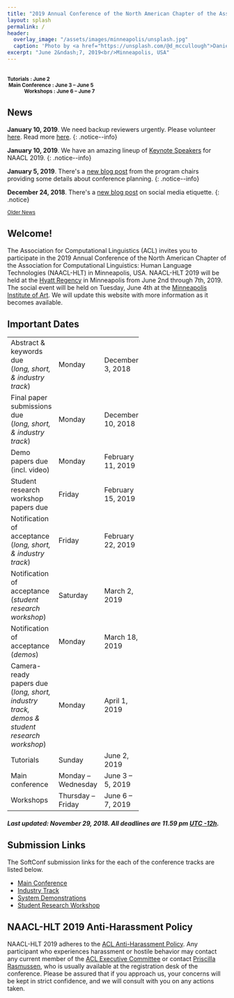 ```yaml
---
title: "2019 Annual Conference of the North American Chapter of the Association for Computational Linguistics"
layout: splash
permalink: /
header:
  overlay_image: "/assets/images/minneapolis/unsplash.jpg"
  caption: 'Photo by <a href="https://unsplash.com/@d_mccullough">Daniel McCullough</a> on <a href="http://www.unsplash.com">Unsplash</a>'
excerpt: "June 2&ndash;7, 2019<br/>Minneapolis, USA"
---
```


<div class="text-center">
    <span style="font-size: normal;"><i class="fa fa-fw fa-calendar" aria-hidden="true"></i></span><br/>
    <span style="font-weight: bold; font-size: smaller;">
    Tutorials : June 2<br/>&nbsp;Main Conference : June 3 &ndash; June 5<br/>&nbsp;&nbsp;&nbsp;&nbsp;&nbsp;&nbsp;&nbsp;&nbsp;&nbsp;&nbsp;&nbsp;&nbsp;&nbsp;&nbsp;Workshops : June 6 &ndash; June 7</span>
</div>

<h2>News</h2>

**January 10, 2019**. We need backup reviewers urgently. Please volunteer [here](https://docs.google.com/forms/d/e/1FAIpQLSe1LjaTCcEgVONMC-e-WvB03dSH0m4ewPSvxJxu_do-RrRl9Q/viewform). Read more [here](/blog/emergency-call-for-reviewers/).
{: .notice--info}


**January 10, 2019**. We have an amazing lineup of [Keynote Speakers](/program/keynotes/) for NAACL 2019.
{: .notice--info}

**January 5, 2019**. There's a [new blog post](/blog/from-the-ground-up) from the program chairs providing some details about conference planning.
{: .notice--info}

**December 24, 2018**. There's a [new blog post](/blog/social-media-etiquette) on social media etiquette.
{: .notice}


<div class="text-center">
    <a href="/archive/" style="font-size: smaller; font-decoration: italic;">Older News</a>
</div>


<h2>Welcome!</h2>

The Association for Computational Linguistics (ACL) invites you to participate in the 2019 Annual Conference of the North American Chapter of the Association for Computational Linguistics: Human Language Technologies (NAACL-HLT) in Minneapolis, USA. NAACL-HLT 2019 will be held at the [Hyatt Regency](https://www.hyatt.com/en-US/hotel/minnesota/hyatt-regency-minneapolis/msprm) in Minneapolis from June 2nd through 7th, 2019. The social event will be held on Tuesday, June 4th at the [Minneapolis Institute of Art](https://new.artsmia.org/). We will update this website with more information as it becomes available.

<h2 id="dates">Important Dates</h2>

<table style="width: 60%">
    <tbody>
        <tr>
            <td style="width: 40%;">Abstract &amp; keywords due<br/>(<i>long, short, &amp; industry track</i>)</td>
            <td style="width: 30%;">Monday</td>
            <td>December 3, 2018</td>
        </tr>
        <tr>
            <td style="width: 40%;">Final paper submissions due<br/>(<i>long, short, &amp; industry track</i>)</td>
            <td style="width: 30%;">Monday</td>
            <td>December 10, 2018</td>
        </tr>
        <tr>
            <td>Demo papers due (incl. video)</td>
            <td>Monday</td>
            <td>February 11, 2019</td>
        </tr>
        <tr>
            <td>Student research workshop papers due</td>
            <td>Friday</td>
            <td>February 15, 2019</td>
        </tr>
        <tr>
            <td>Notification of acceptance<br/>(<i>long, short, &amp; industry track</i>)</td>
            <td>Friday</td>
            <td>February 22, 2019</td>
        </tr>
        <tr>
            <td>Notification of acceptance<br/>(<i>student research workshop</i>)</td>
            <td>Saturday</td>
            <td>March 2, 2019</td>
        </tr>
        <tr>
            <td>Notification of acceptance<br/>(<i>demos</i>)</td>
            <td>Monday</td>
            <td>March 18, 2019</td>
        </tr>
        <tr>
          <td>Camera-ready papers due<br/>(<i>long, short, industry track, demos &amp; student research workshop</i>)</td>
          <td>Monday</td>
          <td>April 1, 2019</td>
        </tr>
        <tr>
            <td>Tutorials</td>
            <td>Sunday</td>
            <td>June 2, 2019</td>
        </tr>        
        <tr>
            <td>Main conference</td>
            <td>Monday &ndash; Wednesday</td>
            <td>June 3 &ndash; 5, 2019</td>
        </tr>        
        <tr>
            <td>Workshops</td>
            <td>Thursday &ndash; Friday</td>
            <td>June 6 &ndash; 7, 2019</td>
        </tr>        
</tbody>
</table>
<h5>Last updated: November 29, 2018. All deadlines are 11.59 pm <a target="_blank" href="https://www.timeanddate.com/time/zone/timezone/utc-12">UTC -12h</a>.</h5>

<h2 id="submitlinks">Submission Links</h2>

The SoftConf submission links for the each of the conference tracks are listed below.

- <a target="_blank" href="https://www.softconf.com/naacl2019/papers">Main Conference</a>
- <a target="_blank" href="https://www.softconf.com/naacl2019/industry">Industry Track </a>
- <a target="_blank" href="https://www.softconf.com/naacl2019/demos">System Demonstrations</a>
- <a target="_blank" href="https://www.softconf.com/naacl2019/srw">Student Research Workshop</a>

<h2>NAACL-HLT 2019 Anti-Harassment Policy</h2>
NAACL-HLT 2019 adheres to the <a href="https://www.aclweb.org/adminwiki/index.php?title=Anti-Harassment_Policy">ACL Anti-Harassment Policy</a>. Any participant who experiences harassment or hostile behavior may contact any current member of the <a href="https://www.aclweb.org/portal/about">ACL Executive Committee</a> or contact <a href="mailto:acl@aclweb.org">Priscilla Rasmussen</a>, who is usually available at the registration desk of the conference. Please be assured that if you approach us, your concerns will be kept in strict confidence, and we will consult with you on any actions taken.

